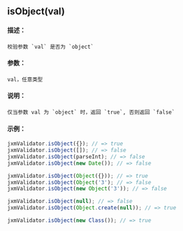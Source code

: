 
## isObject(val)

#### 描述：

    校验参数 `val` 是否为 `object`

#### 参数：

    val，任意类型

#### 说明：

    仅当参数 val 为 `object` 时，返回 `true`, 否则返回 `false`

#### 示例：

```javascript
jxmValidator.isObject({}); // => true
jxmValidator.isObject([]); // => false
jxmValidator.isObject(parseInt); // => false
jxmValidator.isObject(new Date()); // => false

jxmValidator.isObject(Object({})); // => true
jxmValidator.isObject(Object('3'); // => false
jxmValidator.isObject(new Object('3')); // => false

jxmValidator.isObject(null); // => false
jxmValidator.isObject(Object.create(null)); // => true

jxmValidator.isObject(new Class()); // => true
```
